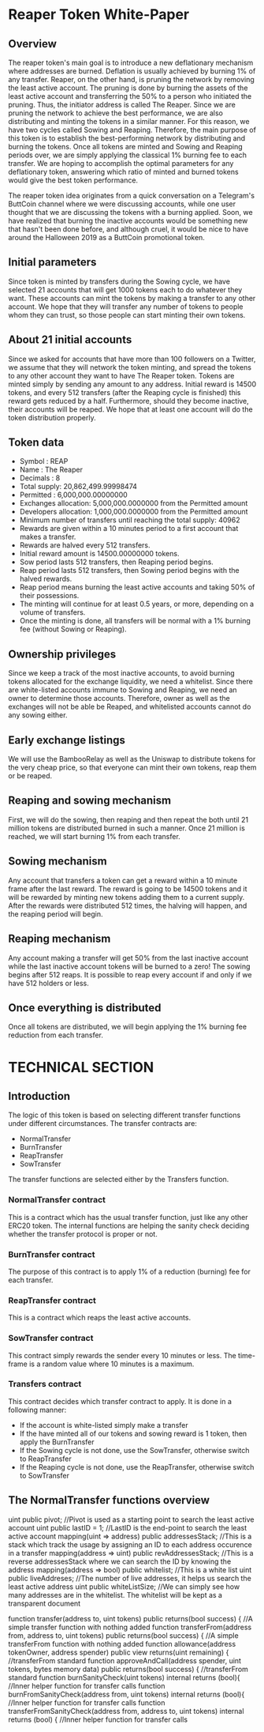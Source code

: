 # Reaper Token White-Paper
## Overview

The reaper token's main goal is to introduce a new deflationary mechanism where addresses are burned. Deflation is usually achieved by burning 1% of any transfer. Reaper, on the other hand, is pruning the network by removing the least active account. The pruning is done by burning the assets of the least active account and transferring the 50% to a person who initiated the pruning. Thus, the initiator address is called The Reaper. Since we are pruning the network to achieve the best performance, we are also distributing and minting the tokens in a similar manner. For this reason, we have two cycles called Sowing and Reaping. Therefore, the main purpose of this token is to establish the best-performing network by distributing and burning the tokens. Once all tokens are minted and Sowing and Reaping periods over, we are simply applying the classical 1% burning fee to each transfer. We are hoping to accomplish the optimal parameters for any deflationary token, answering which ratio of minted and burned tokens would give the best token performance.

The reaper token idea originates from a quick conversation on a Telegram's ButtCoin channel where we were discussing accounts, while one user thought that we are discussing the tokens with a burning applied. Soon, we have realized that burning the inactive accounts would be something new that hasn't been done before, and although cruel, it would be nice to have around the Halloween 2019 as a ButtCoin promotional token.

## Initial parameters
Since token is minted by transfers during the Sowing cycle, we have selected 21 accounts that will get 1000 tokens each to do whatever they want. These accounts can mint the tokens by making a transfer to any other account. We hope that they will transfer any number of tokens to people whom they can trust, so those people can start minting their own tokens.

## About 21 initial accounts
Since we asked for accounts that have more than 100 followers on a Twitter, we assume that they will network the token minting, and spread the tokens to any other account they want to have The Reaper token. Tokens are minted simply by sending any amount to any address. Initial reward is 14500 tokens, and every 512 transfers (after the Reaping cycle is finished) this reward gets reduced by a half. Furthermore, should they become inactive, their accounts will be reaped. We hope that at least one account will do the token distribution properly.


## Token data
- Symbol      :  REAP
- Name        :  The Reaper 
- Decimals    :  8
- Total supply:  20,862,499.99998474
- Permitted   :  6,000,000.00000000
- Exchanges allocation: 5,000,000.0000000 from the Permitted amount
- Developers allocation: 1,000,000.0000000 from the Permitted amount
- Minimum number of transfers until reaching the total supply: 40962
- Rewards are given within a 10 minutes period to a first account that makes a transfer.
- Rewards are halved every 512 transfers.
- Initial reward amount is 14500.00000000 tokens.
- Sow period lasts 512 transfers, then Reaping period begins.
- Reap period lasts 512 transfers, then Sowing period begins with the halved rewards.
- Reap period means burning the least active accounts and taking 50% of their possessions.
- The minting will continue for at least 0.5 years, or more, depending on a volume of transfers.
- Once the minting is done, all transfers will be normal with a 1% burning fee (without Sowing or Reaping).

## Ownership privileges
Since we keep a track of the most inactive accounts, to avoid burning tokens allocated for the exchange liquidity, we need a whitelist. Since there are white-listed accounts immune to Sowing and Reaping, we need an owner to determine those accounts. Therefore, owner as well as the exchanges will not be able be Reaped, and whitelisted accounts cannot do any sowing either.

## Early exchange listings
We will use the BambooRelay as well as the Uniswap to distribute tokens for the very cheap price, so that everyone can mint their own tokens, reap them or be reaped.



## Reaping and sowing mechanism
First, we will do the sowing, then reaping and then repeat the both until 21 million tokens are distributed burned in such a manner. Once 21 million is reached, we will start burning 1% from each transfer.

## Sowing mechanism
Any account that transfers a token can get a reward within a 10 minute frame after the last reward. 
The reward is going to be 14500 tokens and it will be rewarded by minting new tokens adding them to a current supply.
After the rewards were distributed 512 times, the halving will happen, and the reaping period will begin. 

## Reaping mechanism
Any account making a transfer will get 50% from the last inactive account while the last inactive account tokens will be burned to a zero! The sowing begins after 512 reaps. It is possible to reap every account if and only if we have 512 holders or less.

## Once everything is distributed
Once all tokens are distributed, we will begin applying the 1% burning fee reduction from each transfer.

# TECHNICAL SECTION

## Introduction
The logic of this token is based on selecting different transfer functions under different circumstances. The transfer contracts are:
- NormalTransfer
- BurnTransfer
- ReapTransfer
- SowTransfer

The transfer functions are selected either by the Transfers function.

### NormalTransfer contract
This is a contract which has the usual transfer function, just like any other ERC20 token. The internal functions are helping the sanity check deciding whether the transfer protocol is proper or not.

### BurnTransfer contract
The purpose of this contract is to apply 1% of a reduction (burning) fee for each transfer.

### ReapTransfer contract
This is a contract which reaps the least active accounts.

### SowTransfer contract
This contract simply rewards the sender every 10 minutes or less. The time-frame is a random value where 10 minutes is a maximum.

### Transfers contract
This contract decides which transfer contract to apply. It is done in a following manner:

- If the account is white-listed simply make a transfer
- If the have minted all of our tokens and sowing reward is 1 token, then apply the BurnTransfer
- If the Sowing cycle is not done, use the SowTransfer, otherwise switch to ReapTransfer
- If the Reaping cycle is not done, use the ReapTransfer, otherwise switch to SowTransfer


## The NormalTransfer functions overview

uint public pivot; //Pivot is used as a starting point to search the least active account
uint public lastID = 1; //LastID is the end-point to search the least active account
mapping(uint => address) public addressesStack; //This is a stack which track the usage by assigning an ID to each address occurence in a transfer
mapping(address => uint) public revAddressesStack; //This is a reverse addressesStack where we can search the ID by knowing the address
mapping(address => bool) public whitelist; //This is a white list
uint public liveAddreses; //The number of live addresses, it helps us search the least active address
uint public whiteListSize; //We can simply see how many addresses are in the whitelist. The whitelist will be kept as a transparent document


function transfer(address to, uint tokens) public returns(bool success) { //A simple transfer function with nothing added
function transferFrom(address from, address to, uint tokens) public returns(bool success) { //A simple transferFrom function with nothing added
function allowance(address tokenOwner, address spender) public view returns(uint remaining) { //transferFrom standard
function approveAndCall(address spender, uint tokens, bytes memory data) public returns(bool success) { //transferFrom standard
function burnSanityCheck(uint tokens) internal returns (bool){ //Inner helper function for transfer calls
function burnFromSanityCheck(address from, uint tokens) internal returns (bool){ //Inner helper function for transfer calls
function transferFromSanityCheck(address from, address to, uint tokens) internal returns (bool) { //Inner helper function for transfer calls
